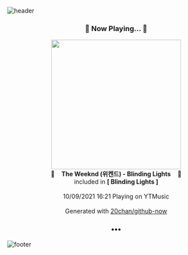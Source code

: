 ![header](https://capsule-render.vercel.app/api?type=wave&height=170&section=header&text=Hi.%20I'm%20SHIFT&fontColor=090707&fontAlignX=45&fontAlignY=65&fontSize=100)

<h3 align="center">🎵 Now Playing... 🎵</h3>
<p align="center">
  <a href="https://music.youtube.com/watch?v=J7p4bzqLvCw">
    <img width="300" src="https://lh3.googleusercontent.com/R_cjQK3wwLPEzri1jerx-79zgzGocoKvwGU3NMONaTsaMM0Idd641pfB8r5jgfpn6I8JAoFtf9RBIcI">
  </a>
  <br>
  🎵&nbsp&nbsp&nbsp <b>The Weeknd (위켄드) - Blinding Lights</b> &nbsp&nbsp&nbsp🎵
  <br>
  included in <b>[ Blinding Lights ]</b>
  
  <br />
  <br />
  10/09/2021 16:21 Playing on YTMusic
  <br />
  <br />
  Generated with <a href="https://github.com/20chan/github-now">20chan/github-now</a>
</p>

<h3 align="center">•••</h3>

![footer](https://capsule-render.vercel.app/api?type=wave&height=150&section=footer)
